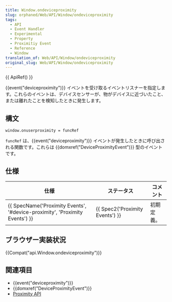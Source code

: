 ```yaml
---
title: Window.ondeviceproximity
slug: orphaned/Web/API/Window/ondeviceproximity
tags:
  - API
  - Event Handler
  - Experimental
  - Property
  - Proximitiy Event
  - Reference
  - Window
translation_of: Web/API/Window/ondeviceproximity
original_slug: Web/API/Window/ondeviceproximity
---
```

{{ ApiRef() }}

{{event("deviceproximity")}} イベントを受け取るイベントリスナーを指定します。これらのイベントは、デバイスセンサーが、物がデバイスに近づいたこと、または離れたことを検知したときに発生します。

## 構文

    window.onuserproximity = funcRef

`funcRef` は、{{event("deviceproximity")}} イベントが発生したときに呼び出される関数です。これらは {{domxref("DeviceProximityEvent")}} 型のイベントです。

## 仕様

| 仕様                                                                                                 | ステータス                               | コメント   |
| ---------------------------------------------------------------------------------------------------- | ---------------------------------------- | ---------- |
| {{ SpecName('Proximity Events', '#device-proximity', 'Proximity Events') }} | {{ Spec2('Proximity Events') }} | 初期定義。 |

## ブラウザー実装状況

{{Compat("api.Window.ondeviceproximity")}}

## 関連項目

- {{event("deviceproximity")}}
- {{domxref("DeviceProximityEvent")}}
- [Proximity API](/ja/docs/WebAPI/Proximity)
